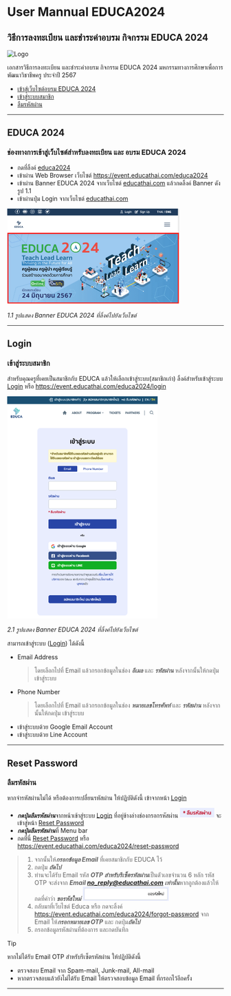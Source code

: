 <style>
r { color: Red }
o { color: Orange }
g { color: Green }
</style>

# User Mannual EDUCA2024
## วิธีการลงทะเบียน และชำระค่าอบรม กิจกรรม EDUCA 2024

![Logo](https://educathai.com/images/favicon-196x196.png)

เอกสารวิธีการลงทะเบียน และชำระค่าอบรม กิจกรรม EDUCA 2024 มหกรรมทางการศึกษาเพื่อการพัฒนาวิชาชีพครู ประจำปี 2567 
- [เข้าสู่เว็บไซต์อบรม EDUCA 2024](#educa-2024)
- [เข้าสู่ระบบสมาชิก](#login)
- [ลืมรหัสผ่าน](#reset-password)

---

## EDUCA 2024
### ช่องทางการเข้าสู่เว็บไซต์สำหรับลงทะเบียน และ อบรม EDUCA 2024

- กดที่ลิ้งค์ [educa2024]
- เข้าผ่าน Web Browser เว็บไซต์ https://event.educathai.com/educa2024
- เข้าผ่าน Banner EDUCA 2024 จากเว็บไซต์ [educathai.com] แล้วกดลิ้งค์ Banner ดังรูป 1.1
- เข้าผ่านปุ่ม Login จากเว็บไซต์ [educathai.com]


<img alt="banner educa 2024" src="image/banner-educa-2024-2.png" width="400" >

_1.1 รูปแสดง Banner EDUCA 2024 ที่ลิ้งค์ไปยังเว็บไซต์_


[educa2024]:(https://event.educathai.com/educa2024)
[educathai.com]:(https://www.educathai.com)

---

## Login
### เข้าสู่ระบบสมาชิก
สำหรับคุณครูที่เคยเป็นสมาชิกกับ EDUCA แล้วให้เลือกเข้าสู่ระบบ(สมาชิกเก่า) 
ลิ้งค์สำหรับเข้าสู่ระบบ ​​​[Login] หรือ https://event.educathai.com/educa2024/login

<img alt="login" src="image/login-page.png" width="350" >

_2.1 รูปแสดง Banner EDUCA 2024 ที่ลิ้งค์ไปยังเว็บไซต์_

สามารถเข้าสู่ระบบ ([Login]) ได้ดังนี้
- Email Address
    > โดยเลือกไปที่ Email แล้วกรอกข้อมูลในช่อง ***อีเมล*** และ ***รหัสผ่าน*** หลังจากนั้นให้กดปุ่ม เข้าสู่ระบบ
- Phone Number
    > โดยเลือกไปที่ Email แล้วกรอกข้อมูลในช่อง ***หมายเลขโทรศัพท์*** และ ***รหัสผ่าน*** หลังจากนั้นให้กดปุ่ม เข้าสู่ระบบ
- เข้าสู่ระบบด้วย Google Email Account
- เข้าสู่ระบบด้วย Line Account

[Login]:(https://event.educathai.com/educa2024/login)

---

## Reset Password
### ลืมรหัสผ่าน
หากจำรหัสผ่านไม่ได้ หรือต้องการเปลื่ยนรหัสผ่าน ให้ปฏิบัติดังนี้
เข้าจากหน้า [Login]
- ***กดปุ่มลืมรหัสผ่าน***จากหน้าเข้าสู่ระบบ [Login] ที่อยู่ข้างล่างช่องกรอกรหัสผ่าน <img src="image/forgot-pass.png" width="80"> จะเข้าสู่หน้า [Reset Password]
- ***กดปุ่มลืมรหัสผ่าน***ที่ Menu bar
- กดที่นี่ [Reset Password] หรือ https://event.educathai.com/educa2024/reset-password

> 1. จากนั้นให้***กรอกข้อมูล Email*** ที่เคยสมาชิกกับ EDUCA ไว้
> 2. กดปุ่ม ***ถัดไป***
> 3. ท่านจะได้รับ Email รหัส ***OTP สำหรับรีเซ็ตรหัสผ่าน***เป็นตัวเลขจำนวน 6 หลัก รหัส OTP จะส่งจาก ***Email no_reply@educathai.com เท่านั้น***หากถูกต้องแล้วให้กดที่คำว่า ***ขอรหัสใหม่*** <img src="image/Request-otp.png" width="200">
> 4. กลับมาที่เว็บไซต์ Educa หรือ กดจะลิ้งค์ https://event.educathai.com/educa2024/forgot-password จาก Email ให้***กรอกหมายเลข OTP*** และ กดปุ่ม***ถัดไป***
> 5. กรอกข้อมูลรหัสผ่านที่ต้องการ และกดบันทึก

> [!TIP]
> หากไม่ได้รับ Email OTP สำหรับรีเซ็ตรหัสผ่าน ให้ปฏิบัติดังนี้
> - ตรวจสอบ Email จาก Spam-mail, Junk-mail, All-mail
> - หากตรวจสอบแล้วยังไม่ได้รับ Email ให้ตรวจสอบข้อมูล Email ที่กรอกไว้อีกครั้ง 

[Reset Password]:(https://event.educathai.com/educa2024/reset-password)

---
